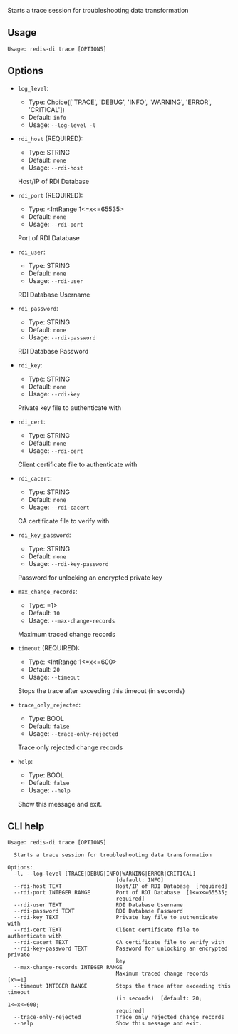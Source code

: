 Starts a trace session for troubleshooting data transformation

## Usage

```
Usage: redis-di trace [OPTIONS]
```

## Options

- `log_level`:

  - Type: Choice(['TRACE', 'DEBUG', 'INFO', 'WARNING', 'ERROR', 'CRITICAL'])
  - Default: `info`
  - Usage: `--log-level
-l`

- `rdi_host` (REQUIRED):

  - Type: STRING
  - Default: `none`
  - Usage: `--rdi-host`

  Host/IP of RDI Database

- `rdi_port` (REQUIRED):

  - Type: <IntRange 1<=x<=65535>
  - Default: `none`
  - Usage: `--rdi-port`

  Port of RDI Database

- `rdi_user`:

  - Type: STRING
  - Default: `none`
  - Usage: `--rdi-user`

  RDI Database Username

- `rdi_password`:

  - Type: STRING
  - Default: `none`
  - Usage: `--rdi-password`

  RDI Database Password

- `rdi_key`:

  - Type: STRING
  - Default: `none`
  - Usage: `--rdi-key`

  Private key file to authenticate with

- `rdi_cert`:

  - Type: STRING
  - Default: `none`
  - Usage: `--rdi-cert`

  Client certificate file to authenticate with

- `rdi_cacert`:

  - Type: STRING
  - Default: `none`
  - Usage: `--rdi-cacert`

  CA certificate file to verify with

- `rdi_key_password`:

  - Type: STRING
  - Default: `none`
  - Usage: `--rdi-key-password`

  Password for unlocking an encrypted private key

- `max_change_records`:

  - Type: <IntRange x>=1>
  - Default: `10`
  - Usage: `--max-change-records`

  Maximum traced change records

- `timeout` (REQUIRED):

  - Type: <IntRange 1<=x<=600>
  - Default: `20`
  - Usage: `--timeout`

  Stops the trace after exceeding this timeout (in seconds)

- `trace_only_rejected`:

  - Type: BOOL
  - Default: `false`
  - Usage: `--trace-only-rejected`

  Trace only rejected change records

- `help`:

  - Type: BOOL
  - Default: `false`
  - Usage: `--help`

  Show this message and exit.

## CLI help

```
Usage: redis-di trace [OPTIONS]

  Starts a trace session for troubleshooting data transformation

Options:
  -l, --log-level [TRACE|DEBUG|INFO|WARNING|ERROR|CRITICAL]
                                  [default: INFO]
  --rdi-host TEXT                 Host/IP of RDI Database  [required]
  --rdi-port INTEGER RANGE        Port of RDI Database  [1<=x<=65535;
                                  required]
  --rdi-user TEXT                 RDI Database Username
  --rdi-password TEXT             RDI Database Password
  --rdi-key TEXT                  Private key file to authenticate with
  --rdi-cert TEXT                 Client certificate file to authenticate with
  --rdi-cacert TEXT               CA certificate file to verify with
  --rdi-key-password TEXT         Password for unlocking an encrypted private
                                  key
  --max-change-records INTEGER RANGE
                                  Maximum traced change records  [x>=1]
  --timeout INTEGER RANGE         Stops the trace after exceeding this timeout
                                  (in seconds)  [default: 20; 1<=x<=600;
                                  required]
  --trace-only-rejected           Trace only rejected change records
  --help                          Show this message and exit.
```
